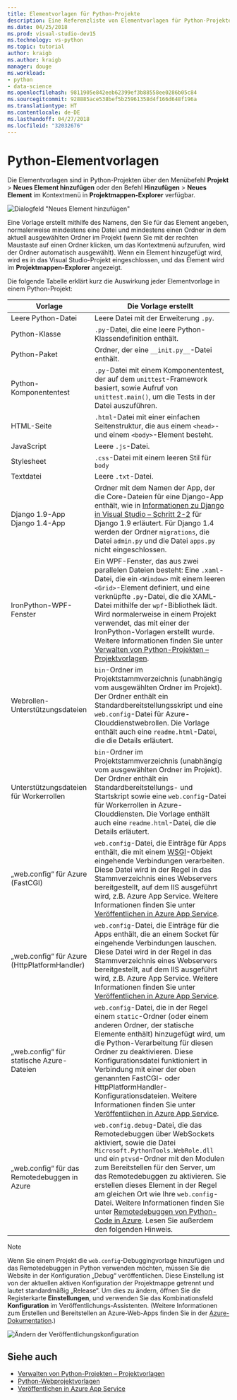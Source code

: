 ```yaml
---
title: Elementvorlagen für Python-Projekte
description: Eine Referenzliste von Elementvorlagen für Python-Projekte, die über Hinzufügen > Neues Element in Visual Studio verfügbar sind.
ms.date: 04/25/2018
ms.prod: visual-studio-dev15
ms.technology: vs-python
ms.topic: tutorial
author: kraigb
ms.author: kraigb
manager: douge
ms.workload:
- python
- data-science
ms.openlocfilehash: 9811905e842eeb62399ef3b88558ee0286b05c84
ms.sourcegitcommit: 928885ace538bef5b25961358d4f166d648f196a
ms.translationtype: HT
ms.contentlocale: de-DE
ms.lasthandoff: 04/27/2018
ms.locfileid: "32032676"
---
```

# <a name="python-item-templates"></a>Python-Elementvorlagen

Die Elementvorlagen sind in Python-Projekten über den Menübefehl **Projekt** > **Neues Element hinzufügen** oder den Befehl **Hinzufügen** > **Neues Element** im Kontextmenü in **Projektmappen-Explorer** verfügbar.

![Dialogfeld "Neues Element hinzufügen"](media/project-item-templates.png)

Eine Vorlage erstellt mithilfe des Namens, den Sie für das Element angeben, normalerweise mindestens eine Datei und mindestens einen Ordner in dem aktuell ausgewählten Ordner im Projekt (wenn Sie mit der rechten Maustaste auf einen Ordner klicken, um das Kontextmenü aufzurufen, wird der Ordner automatisch ausgewählt). Wenn ein Element hinzugefügt wird, wird es in das Visual Studio-Projekt eingeschlossen, und das Element wird im **Projektmappen-Explorer** angezeigt.

Die folgende Tabelle erklärt kurz die Auswirkung jeder Elementvorlage in einem Python-Projekt:

| Vorlage | Die Vorlage erstellt |
| --- | --- |
| Leere Python-Datei | Leere Datei mit der Erweiterung `.py`. |
| Python-Klasse | `.py`-Datei, die eine leere Python-Klassendefinition enthält. |
| Python-Paket | Ordner, der eine `__init.py__`-Datei enthält. |
| Python-Komponententest | `.py`-Datei mit einem Komponententest, der auf dem `unittest`-Framework basiert, sowie Aufruf von `unittest.main()`, um die Tests in der Datei auszuführen. |
| HTML-Seite | `.html`-Datei mit einer einfachen Seitenstruktur, die aus einem `<head>`- und einem `<body>`-Element besteht. |
| JavaScript | Leere `.js`-Datei. |
| Stylesheet | `.css`-Datei mit einem leeren Stil für `body` |
| Textdatei | Leere `.txt`-Datei. |
| Django 1.9-App<br/>Django 1.4-App | Ordner mit dem Namen der App, der die Core-Dateien für eine Django-App enthält, wie in [Informationen zu Django in Visual Studio – Schritt 2-2](learn-django-in-visual-studio-step-02-create-an-app.md#step-2-1-create-an-app-with-a-default-structure) für Django 1.9 erläutert. Für Django 1.4 werden der Ordner `migrations`, die Datei `admin.py` und die Datei `apps.py` nicht eingeschlossen. |
| IronPython-WPF-Fenster | Ein WPF-Fenster, das aus zwei parallelen Dateien besteht: Eine `.xaml`-Datei, die ein `<Window>` mit einem leeren `<Grid>`-Element definiert, und eine verknüpfte `.py`-Datei, die die XAML-Datei mithilfe der `wpf`-Bibliothek lädt. Wird normalerweise in einem Projekt verwendet, das mit einer der IronPython-Vorlagen erstellt wurde. Weitere Informationen finden Sie unter [Verwalten von Python-Projekten – Projektvorlagen](managing-python-projects-in-visual-studio.md#project-templates). |
| Webrollen-Unterstützungsdateien | `bin`-Ordner im Projektstammverzeichnis (unabhängig vom ausgewählten Ordner im Projekt). Der Ordner enthält ein Standardbereitstellungsskript und eine `web.config`-Datei für Azure-Clouddienstwebrollen. Die Vorlage enthält auch eine `readme.html`-Datei, die die Details erläutert. |
| Unterstützungsdateien für Workerrollen | `bin`-Ordner im Projektstammverzeichnis (unabhängig vom ausgewählten Ordner im Projekt). Der Ordner enthält ein Standardbereitstellungs- und Startskript sowie eine `web.config`-Datei für Workerrollen in Azure-Clouddiensten. Die Vorlage enthält auch eine `readme.html`-Datei, die die Details erläutert. |
| „web.config“ für Azure (FastCGI) | `web.config`-Datei, die Einträge für Apps enthält, die mit einem [WSGI](https://wsgi.readthedocs.io/en/latest/)-Objekt eingehende Verbindungen verarbeiten. Diese Datei wird in der Regel in das Stammverzeichnis eines Webservers bereitgestellt, auf dem IIS ausgeführt wird, z.B. Azure App Service. Weitere Informationen finden Sie unter [Veröffentlichen in Azure App Service](publishing-python-web-applications-to-azure-from-visual-studio.md). |
| „web.config“ für Azure (HttpPlatformHandler) | `web.config`-Datei, die Einträge für die Apps enthält, die an einem Socket für eingehende Verbindungen lauschen. Diese Datei wird in der Regel in das Stammverzeichnis eines Webservers bereitgestellt, auf dem IIS ausgeführt wird, z.B. Azure App Service. Weitere Informationen finden Sie unter [Veröffentlichen in Azure App Service](publishing-python-web-applications-to-azure-from-visual-studio.md). |
| „web.config“ für statische Azure-Dateien | `web.config`-Datei, die in der Regel einem `static`-Ordner (oder einem anderen Ordner, der statische Elemente enthält) hinzugefügt wird, um die Python-Verarbeitung für diesen Ordner zu deaktivieren. Diese Konfigurationsdatei funktioniert in Verbindung mit einer der oben genannten FastCGI- oder HttpPlatformHandler-Konfigurationsdateien. Weitere Informationen finden Sie unter [Veröffentlichen in Azure App Service](publishing-python-web-applications-to-azure-from-visual-studio.md). |
| „web.config“ für das Remotedebuggen in Azure | `web.config.debug`-Datei, die das Remotedebuggen über WebSockets aktiviert, sowie die Datei `Microsoft.PythonTools.WebRole.dll` und ein `ptvsd`-Ordner mit den Modulen zum Bereitstellen für den Server, um das Remotedebuggen zu aktivieren. Sie erstellen dieses Element in der Regel am gleichen Ort wie Ihre `web.config`-Datei. Weitere Informationen finden Sie unter [Remotedebuggen von Python-Code in Azure](debugging-remote-python-code-on-azure.md). Lesen Sie außerdem den folgenden Hinweis. |

> [!Note]
> Wenn Sie einem Projekt die `web.config`-Debuggingvorlage hinzufügen und das Remotedebuggen in Python verwenden möchten, müssen Sie die Website in der Konfiguration „Debug“ veröffentlichen. Diese Einstellung ist von der aktuellen aktiven Konfiguration der Projektmappe getrennt und lautet standardmäßig „Release“. Um dies zu ändern, öffnen Sie die Registerkarte **Einstellungen**, und verwenden Sie das Kombinationsfeld **Konfiguration** im Veröffentlichungs-Assistenten. (Weitere Informationen zum Erstellen und Bereitstellen an Azure-Web-Apps finden Sie in der [Azure-Dokumentation](https://azure.microsoft.com/develop/python/).)
>
> ![Ändern der Veröffentlichungskonfiguration](media/template-web-publish-config.png)

## <a name="see-also"></a>Siehe auch

- [Verwalten von Python-Projekten – Projektvorlagen](managing-python-projects-in-visual-studio.md#project-templates)
- [Python-Webprojektvorlagen](python-web-application-project-templates.md)
- [Veröffentlichen in Azure App Service](publishing-python-web-applications-to-azure-from-visual-studio.md)